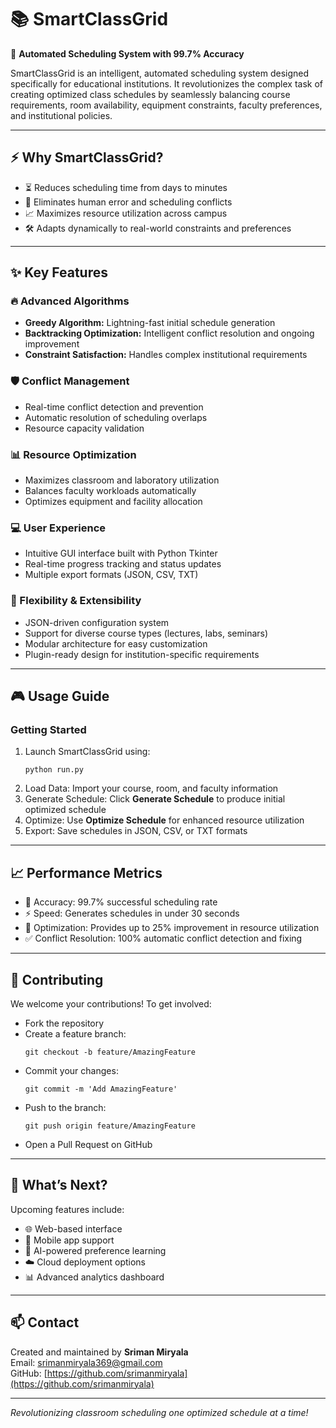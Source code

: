 # 📚 SmartClassGrid

🎯 **Automated Scheduling System with 99.7% Accuracy**

SmartClassGrid is an intelligent, automated scheduling system designed specifically for educational institutions. It revolutionizes the complex task of creating optimized class schedules by seamlessly balancing course requirements, room availability, equipment constraints, faculty preferences, and institutional policies.

---

## ⚡ Why SmartClassGrid?

- ⏳ Reduces scheduling time from days to minutes  
- 🚫 Eliminates human error and scheduling conflicts  
- 📈 Maximizes resource utilization across campus  
- 🛠️ Adapts dynamically to real-world constraints and preferences  

---

## ✨ Key Features

### 🔥 Advanced Algorithms
- **Greedy Algorithm:** Lightning-fast initial schedule generation  
- **Backtracking Optimization:** Intelligent conflict resolution and ongoing improvement  
- **Constraint Satisfaction:** Handles complex institutional requirements  

### 🛡️ Conflict Management
- Real-time conflict detection and prevention  
- Automatic resolution of scheduling overlaps  
- Resource capacity validation  

### 📊 Resource Optimization
- Maximizes classroom and laboratory utilization  
- Balances faculty workloads automatically  
- Optimizes equipment and facility allocation  

### 💻 User Experience
- Intuitive GUI interface built with Python Tkinter  
- Real-time progress tracking and status updates  
- Multiple export formats (JSON, CSV, TXT)  

### 🔧 Flexibility & Extensibility
- JSON-driven configuration system  
- Support for diverse course types (lectures, labs, seminars)  
- Modular architecture for easy customization  
- Plugin-ready design for institution-specific requirements  

---

## 🎮 Usage Guide

### Getting Started
1. Launch SmartClassGrid using:
    ```
    python run.py
    ```
2. Load Data: Import your course, room, and faculty information  
3. Generate Schedule: Click **Generate Schedule** to produce initial optimized schedule  
4. Optimize: Use **Optimize Schedule** for enhanced resource utilization  
5. Export: Save schedules in JSON, CSV, or TXT formats  

---

## 📈 Performance Metrics

- 🎯 Accuracy: 99.7% successful scheduling rate  
- ⚡ Speed: Generates schedules in under 30 seconds  
- 🔧 Optimization: Provides up to 25% improvement in resource utilization  
- ✅ Conflict Resolution: 100% automatic conflict detection and fixing  

---

## 🤝 Contributing

We welcome your contributions! To get involved:  
- Fork the repository  
- Create a feature branch:
    ```
    git checkout -b feature/AmazingFeature
    ```  
- Commit your changes:
    ```
    git commit -m 'Add AmazingFeature'
    ```  
- Push to the branch:
    ```
    git push origin feature/AmazingFeature
    ```  
- Open a Pull Request on GitHub  

---

## 🚀 What’s Next?

Upcoming features include:  
- 🌐 Web-based interface  
- 📱 Mobile app support  
- 🤖 AI-powered preference learning  
- ☁️ Cloud deployment options  
- 📊 Advanced analytics dashboard  

---

## 📫 Contact

Created and maintained by **Sriman Miryala**  
Email: srimanmiryala369@gmail.com  
GitHub: [https://github.com/srimanmiryala](https://github.com/srimanmiryala)  

---

*Revolutionizing classroom scheduling one optimized schedule at a time!*

